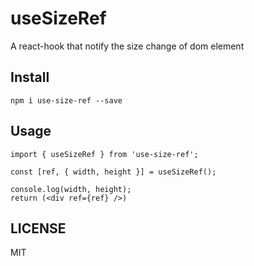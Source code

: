 # useSizeRef

A react-hook that notify the size change of dom element

## Install

```
npm i use-size-ref --save
```

## Usage

```
import { useSizeRef } from 'use-size-ref';

const [ref, { width, height }] = useSizeRef();

console.log(width, height);
return (<div ref={ref} />)
```

## LICENSE

MIT
